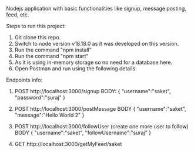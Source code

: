Nodejs application with basic functionalities like signup, message posting, feed, etc.

Steps to run this project:
1. Git clone this repo.
2. Switch to node version v18.18.0 as it was developed on this version.
3. Run the command "npm install"
4. Run the command "npm start"
5. As it is using in-memory storage so no need for a database here.
6. Open Postman and run using the following details:

Endpoints info:

1. POST http://localhost:3000/signup
   BODY:
   {
    "username":"saket",
    "password":"suraj"
}

2. POST http://localhost:3000/postMessage
   BODY
   {
    "username":"saket",
    "message":"Hello World 2"
}

3. POST http://localhost:3000/followUser (create one more user to follow)
   BODY
   {
    "username":"saket",
    "followUsername":"suraj"
}

4. GET http://localhost:3000/getMyFeed/saket
